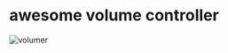 # awesome volume controller

![volumer](https://user-images.githubusercontent.com/63533584/132171552-a8ecdf43-7931-4f0c-8df4-5652cd83f649.gif)
